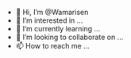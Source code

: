 - 👋 Hi, I’m @Wamarisen
- 👀 I’m interested in ...
- 🌱 I’m currently learning ...
- 💞️ I’m looking to collaborate on ...
- 📫 How to reach me ...

<!---
Wamarisen/Wamarisen is a ✨ special ✨ repository because its `README.md` (this file) appears on your GitHub profile.
You can click the Preview link to take a look at your changes.
--->
